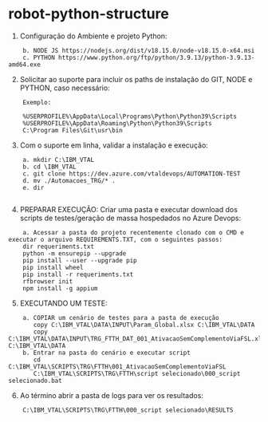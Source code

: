 # robot-python-structure

1) Configuração do Ambiente e projeto Python:
```
	b. NODE JS https://nodejs.org/dist/v18.15.0/node-v18.15.0-x64.msi
	c. PYTHON https://www.python.org/ftp/python/3.9.13/python-3.9.13-amd64.exe
```

2) Solicitar ao suporte para incluir os paths de instalação do GIT, NODE e PYTHON, caso necessário:
```
	Exemplo:
	
	%USERPROFILE%\AppData\Local\Programs\Python\Python39\Scripts
	%USERPROFILE%\AppData\Roaming\Python\Python39\Scripts
	C:\Program Files\Git\usr\bin
```

3) Com o suporte em linha, validar a instalação e execução:
```
    a. mkdir C:\IBM_VTAL
	b. cd \IBM_VTAL
	c. git clone https://dev.azure.com/vtaldevops/AUTOMATION-TEST
	d. mv ./Automacoes_TRG/* .
	e. dir
	
```

4) PREPARAR EXECUÇÃO: Criar uma pasta e executar download dos scripts de testes/geração de massa hospedados no Azure Devops:
```
	a. Acessar a pasta do projeto recentemente clonado com o CMD e executar o arquivo REQUIREMENTS.TXT, com o seguintes passos:
	dir requeriments.txt
	python -m ensurepip --upgrade
	pip install --user --upgrade pip
	pip install wheel
	pip install -r requeriments.txt
	rfbrowser init
	npm install -g appium
```

5) EXECUTANDO UM TESTE:
```	
	a. COPIAR um cenário de testes para a pasta de execução
	   copy C:\IBM_VTAL\DATA\INPUT\Param_Global.xlsx C:\IBM_VTAL\DATA
	   copy C:\IBM_VTAL\DATA\INPUT\TRG_FTTH_DAT_001_AtivacaoSemComplementoViaFSL.xlsx C:\IBM_VTAL\DATA
	b. Entrar na pasta do cenário e executar script
	   cd C:\IBM_VTAL\SCRIPTS\TRG\FTTH\001_AtivacaoSemComplementoViaFSL
	   C:\IBM_VTAL\SCRIPTS\TRG\FTTH\script selecionado\000_script selecionado.bat

```

6) Ao término abrir a pasta de logs para ver os resultados:
```
	C:\IBM_VTAL\SCRIPTS\TRG\FTTH\000_script selecionado\RESULTS
```